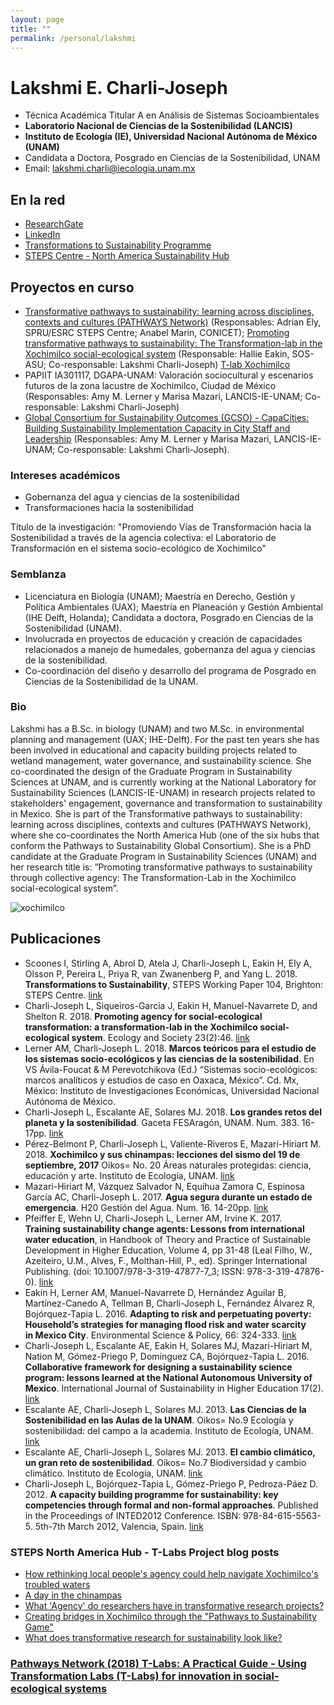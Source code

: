 ```yaml
---
layout: page
title: ""
permalink: /personal/lakshmi
---
```


# Lakshmi E. Charli-Joseph

- Técnica Académica Titular A en Análisis de Sistemas Socioambientales
- **Laboratorio Nacional de Ciencias de la Sostenibilidad (LANCIS)**
- **Instituto de Ecología (IE), Universidad Nacional Autónoma de México (UNAM)**
- Candidata a Doctora, Posgrado en Ciencias de la Sostenibilidad, UNAM
- Email: lakshmi.charli@iecologia.unam.mx

## En la red
* [ResearchGate](https://www.researchgate.net/profile/Lakshmi_Charli-Joseph)
* [LinkedIn](http://lnkd.in/bEcccN)
* [Transformations to Sustainability Programme](https://transformationstosustainability.org/people/lakshmi-charli-joseph/)
* [STEPS Centre - North America Sustainability Hub](http://steps-centre.org/global/north-america/)

## Proyectos en curso
- [Transformative pathways to sustainability: learning across disciplines, contexts and cultures (PATHWAYS Network)](http://steps-centre.org/project/tkn/) (Responsables: Adrian Ely, SPRU/ESRC STEPS Centre; Anabel Marin, CONICET); [Promoting transformative pathways to sustainability: The Transformation-lab in the Xochimilco social-ecological system](https://steps-centre.org/global/north-america/) (Responsable: Hallie Eakin, SOS-ASU; Co-responsable: Lakshmi Charli-Joseph)
[T-lab Xochimilco](https://github.com/sostenibilidad-unam/tlabs)
- PAPIIT IA301117, DGAPA-UNAM: Valoración sociocultural y escenarios futuros de la zona lacustre de Xochimilco, Ciudad de México (Responsables: Amy M. Lerner y Marisa Mazari, LANCIS-IE-UNAM; Co-responsable: Lakshmi Charli-Joseph)
- [Global Consortium for Sustainability Outcomes (GCSO) - CapaCities: Building Sustainability Implementation Capacity in City Staff and Leadership](https://sustainabilityoutcomes.org/) (Responsables: Amy M. Lerner y Marisa Mazari, LANCIS-IE-UNAM; Co-responsable: Lakshmi Charli-Joseph).

### Intereses académicos
- Gobernanza del agua y ciencias de la sostenibilidad
- Transformaciones hacia la sostenibilidad

Título de la investigación: "Promoviendo Vías de Transformación hacia la Sostenibilidad a través de la agencia colectiva: el Laboratorio de Transformación en el sistema socio-ecológico de Xochimilco"

### Semblanza
- Licenciatura en Biología (UNAM); Maestría en Derecho, Gestión y Política Ambientales (UAX); Maestría en Planeación y Gestión Ambiental (IHE Delft, Holanda); Candidata a doctora, Posgrado en Ciencias de la Sostenibilidad (UNAM).
- Involucrada en proyectos de educación y creación de capacidades relacionados a manejo de humedales, gobernanza del agua y ciencias de la sostenibilidad.
- Co-coordinación del diseño y desarrollo del programa de Posgrado en Ciencias de la Sostenibilidad de la UNAM.

### Bio
Lakshmi has a B.Sc. in biology (UNAM) and two M.Sc. in environmental planning and management (UAX; IHE-Delft). For the past ten years she has been involved in educational and capacity building projects related to wetland management, water governance, and sustainability science. She co-coordinated the design of the Graduate Program in Sustainability Sciences at UNAM, and is currently working at the National Laboratory for Sustainability Sciences (LANCIS-IE-UNAM) in research projects related to stakeholders' engagement, governance and transformation to sustainability in Mexico. She is part of the Transformative pathways to sustainability: learning across disciplines, contexts and cultures (PATHWAYS Network), where she co-coordinates the North America Hub (one of the six hubs that conform the Pathways to Sustainability Global Consortium). She is a PhD candidate at the Graduate Program in Sustainability Sciences (UNAM) and her research title is: “Promoting transformative pathways to sustainability through collective agency: The Transformation-Lab in the Xochimilco social-ecological system”.

![xochimilco](/assets/Xochi2.jpeg)

## Publicaciones
* Scoones I, Stirling A, Abrol D, Atela J, Charli-Joseph L, Eakin H, Ely A, Olsson P, Pereira L, Priya R, van Zwanenberg P, and Yang L. 2018. **Transformations to Sustainability**, STEPS Working Paper 104, Brighton: STEPS Centre. [link](https://steps-centre.org/publication/transformations-to-sustainability-wp104/)
* Charli-Joseph L, Siqueiros-Garcia J, Eakin H, Manuel-Navarrete D, and Shelton R. 2018. **Promoting agency for social-ecological transformation: a transformation-lab in the Xochimilco social-ecological system**. Ecology and Society 23(2):46. [link](https://www.ecologyandsociety.org/vol23/iss2/art46/)
* Lerner AM, Charli-Joseph L. 2018. **Marcos teóricos para el estudio de los sistemas socio-ecológicos y las ciencias de la sostenibilidad**. En VS Ávila-Foucat & M Perevotchikova (Ed.) “Sistemas socio-ecológicos: marcos analíticos y estudios de caso en Oaxaca, México”. Cd. Mx, México: Instituto de Investigaciones Económicas, Universidad Nacional Autónoma de México.
* Charli-Joseph L, Escalante AE, Solares MJ. 2018. **Los grandes retos del planeta y la sostenibilidad**. Gaceta FESAragón, UNAM. Num. 383. 16-17pp. [link](https://publicaciones-aragon.unam.mx/repositorio/gaceta/383/383.pdf)
* Pérez-Belmont P, Charli-Joseph L, Valiente-Riveros E, Mazari-Hiriart M. 2018. **Xochimilco y sus chinampas: lecciones del sismo del 19 de septiembre, 2017** Oikos= No. 20 Áreas naturales protegidas: ciencia, educación y arte. Instituto de Ecología, UNAM. [link](http://web.ecologia.unam.mx/oikos3.0/index.php/todos-los-numeros/articulos-anteriores/363-xochimilco-sostenible)
* Mazari-Hiriart M, Vázquez Salvador N, Equihua Zamora C, Espinosa García AC, Charli-Joseph L. 2017. **Agua segura durante un estado de emergencia**. H20 Gestión del Agua. Num. 16. 14-20pp. [link](https://issuu.com/helios_comunicacion/docs/h20-16_fin)
* Pfeiffer E, Wehn U, Charli-Joseph L, Lerner AM, Irvine K. 2017. **Training sustainability change agents: Lessons from international water education**, in Handbook of Theory and Practice of Sustainable Development in Higher Education, Volume 4, pp 31-48 (Leal Filho, W., Azeiteiro, U.M., Alves, F., Molthan-Hill, P., ed). Springer International Publishing. (doi: 10.1007/978-3-319-47877-7_3; ISSN: 978-3-319-47876-0). [link](https://link.springer.com/chapter/10.1007/978-3-319-47877-7_3)
* Eakin H, Lerner AM, Manuel-Navarrete D, Hernández Aguilar B, Martínez-Canedo A, Tellman B, Charli-Joseph L, Fernández Álvarez R, Bojórquez-Tapia L. 2016. **Adapting to risk and perpetuating poverty: Household’s strategies for managing flood risk and water scarcity in Mexico City**. Environmental Science & Policy, 66: 324-333. [link](http://www.sciencedirect.com/science/article/pii/S1462901116302921)
* Charli-Joseph L, Escalante AE, Eakin H, Solares MJ, Mazari-Hiriart M, Nation M, Gómez-Priego P, Domínguez CA, Bojórquez-Tapia L.  2016. **Collaborative framework for designing a sustainability science program: lessons learned at the National Autonomous University of Mexico**. International Journal of Sustainability in Higher Education 17(2). [link](https://www.emeraldinsight.com/doi/abs/10.1108/IJSHE-09-2014-0125#)
*	Escalante AE, Charli-Joseph L, Solares MJ. 2013. **Las Ciencias de la Sostenibilidad en las Aulas de la UNAM**. Oikos= No.9 Ecología y sostenibilidad: del campo a la academia. Instituto de Ecología, UNAM. [link](http://web.ecologia.unam.mx/oikos3.0/index.php/oikos-historico/numeros-anteriores/35-posgrado)
*	Escalante AE, Charli-Joseph L, Solares MJ. 2013. **El cambio climático, un gran reto de sostenibilidad**. Oikos= No.7 Biodiversidad y cambio climático. Instituto de Ecología, UNAM. [link](http://web.ecologia.unam.mx/oikos3.0/index.php/oikos-historico/numeros-anteriores/50-cambio-climatico-y-sostenibilidad)
*	Charli-Joseph L, Bojórquez-Tapia L, Gómez-Priego P, Pedroza-Páez D. 2012. **A capacity building programme for sustainability: key competencies through formal and non-formal approaches**. Published in the Proceedings of INTED2012 Conference. ISBN: 978-84-615-5563-5. 5th-7th March 2012, Valencia, Spain. [link](https://library.iated.org/view/CHARLIJOSEPH2012ACA)


### STEPS North America Hub - T-Labs Project blog posts
*	[How rethinking local people's agency could help navigate Xochimilco's troubled waters](https://steps-centre.org/blog/new-forms-agency-help-navigate-xochimilcos-troubled-waters/)
*	[A day in the chinampas](https://steps-centre.org/blog/a-day-in-the-chinampas/)
*	[What 'Agency' do researchers have in transformative research projects?](https://steps-centre.org/blog/agency-researchers-transformative-research-projects/)
*	[Creating bridges in Xochimilco through the "Pathways to Sustainability Game"](https://steps-centre.org/blog/creating-bridges-through-the-pathways-to-sustainability-game/)
*	[What does transformative research for sustainability look like?](https://steps-centre.org/blog/transformative-research-sustainability-look-like/)

### [Pathways Network (2018) T-Labs: A Practical Guide - Using Transformation Labs (T-Labs) for innovation in social-ecological systems](https://steps-centre.org/news/new-publication-t-labs-a-practical-guide/)
